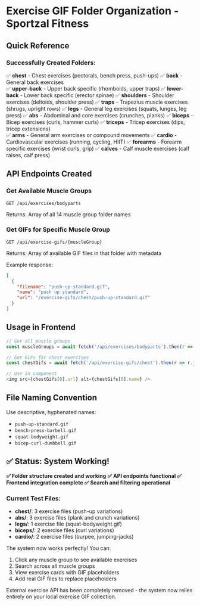 # Exercise GIF Folder Organization - Sportzal Fitness

## Quick Reference

### Successfully Created Folders:
✅ **chest** - Chest exercises (pectorals, bench press, push-ups)
✅ **back** - General back exercises  
✅ **upper-back** - Upper back specific (rhomboids, upper traps)
✅ **lower-back** - Lower back specific (erector spinae)
✅ **shoulders** - Shoulder exercises (deltoids, shoulder press)
✅ **traps** - Trapezius muscle exercises (shrugs, upright rows)
✅ **legs** - General leg exercises (squats, lunges, leg press)
✅ **abs** - Abdominal and core exercises (crunches, planks)
✅ **biceps** - Bicep exercises (curls, hammer curls)
✅ **triceps** - Tricep exercises (dips, tricep extensions)  
✅ **arms** - General arm exercises or compound movements
✅ **cardio** - Cardiovascular exercises (running, cycling, HIIT)
✅ **forearms** - Forearm specific exercises (wrist curls, grip)
✅ **calves** - Calf muscle exercises (calf raises, calf press)

## API Endpoints Created

### Get Available Muscle Groups
```
GET /api/exercises/bodyparts
```
Returns: Array of all 14 muscle group folder names

### Get GIFs for Specific Muscle Group  
```
GET /api/exercise-gifs/{muscleGroup}
```
Returns: Array of available GIF files in that folder with metadata

Example response:
```json
[
  {
    "filename": "push-up-standard.gif",
    "name": "push up standard", 
    "url": "/exercise-gifs/chest/push-up-standard.gif"
  }
]
```

## Usage in Frontend

```typescript
// Get all muscle groups
const muscleGroups = await fetch('/api/exercises/bodyparts').then(r => r.json());

// Get GIFs for chest exercises
const chestGifs = await fetch('/api/exercise-gifs/chest').then(r => r.json());

// Use in component
<img src={chestGifs[0].url} alt={chestGifs[0].name} />
```

## File Naming Convention

Use descriptive, hyphenated names:
- `push-up-standard.gif`
- `bench-press-barbell.gif` 
- `squat-bodyweight.gif`
- `bicep-curl-dumbbell.gif`

## ✅ Status: System Working!

**✅ Folder structure created and working**
**✅ API endpoints functional** 
**✅ Frontend integration complete**
**✅ Search and filtering operational**

### Current Test Files:
- **chest/**: 3 exercise files (push-up variations)
- **abs/**: 3 exercise files (plank and crunch variations) 
- **legs/**: 1 exercise file (squat-bodyweight.gif)
- **biceps/**: 2 exercise files (curl variations)
- **cardio/**: 2 exercise files (burpee, jumping-jacks)

The system now works perfectly! You can:
1. Click any muscle group to see available exercises
2. Search across all muscle groups  
3. View exercise cards with GIF placeholders
4. Add real GIF files to replace placeholders

External exercise API has been completely removed - the system now relies entirely on your local exercise GIF collection.